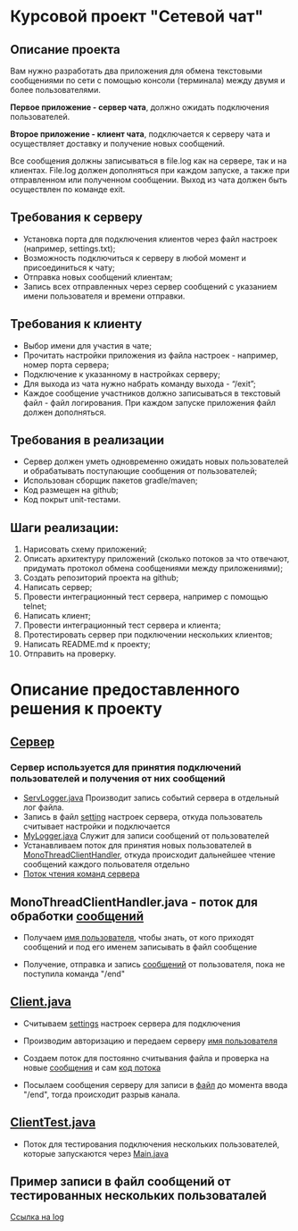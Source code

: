 # Курсовой проект "Сетевой чат"

## Описание проекта

Вам нужно разработать два приложения для обмена текстовыми сообщениями по сети с помощью консоли (терминала) между двумя и более пользователями.

**Первое приложение - сервер чата**, должно ожидать подключения пользователей.

**Второе приложение - клиент чата**, подключается к серверу чата и осуществляет доставку и получение новых сообщений.

Все сообщения должны записываться в file.log как на сервере, так и на клиентах. File.log должен дополняться при каждом запуске, а также при отправленном или полученном сообщении. Выход из чата должен быть осуществлен по команде exit.

## Требования к серверу

- Установка порта для подключения клиентов через файл настроек (например, settings.txt);
- Возможность подключиться к серверу в любой момент и присоединиться к чату;
- Отправка новых сообщений клиентам;
- Запись всех отправленных через сервер сообщений с указанием имени пользователя и времени отправки.

## Требования к клиенту

- Выбор имени для участия в чате;
- Прочитать настройки приложения из файла настроек - например, номер порта сервера;
- Подключение к указанному в настройках серверу;
- Для выхода из чата нужно набрать команду выхода - “/exit”;
- Каждое сообщение участников должно записываться в текстовый файл - файл логирования. При каждом запуске приложения файл должен дополняться.

## Требования в реализации

- Сервер должен уметь одновременно ожидать новых пользователей и обрабатывать поступающие сообщения от пользователей;
- Использован сборщик пакетов gradle/maven;
- Код размещен на github;
- Код покрыт unit-тестами.

## Шаги реализации:

1. Нарисовать схему приложений;
2. Описать архитектуру приложений (сколько потоков за что отвечают, придумать протокол обмена сообщениями между приложениями);
3. Создать репозиторий проекта на github;
4. Написать сервер;
5. Провести интеграционный тест сервера, например с помощью telnet;
6. Написать клиент;
7. Провести интеграционный тест сервера и клиента;
8. Протестировать сервер при подключении нескольких клиентов;
9. Написать README.md к проекту;
10. Отправить на проверку.

# Описание предоставленного решения к проекту
 
## [Сервер](https://github.com/neo7976/Java-6-Homeworks-Multithreading-6-Course/blob/abb732216266eeb5221c565e48a74bc1e4baa2bc/src/main/java/Server.java)
### Сервер используется для принятия подключений пользователей и получения от них сообщений
- [ServLogger.java](https://github.com/neo7976/Java-6-Homeworks-Multithreading-6-Course/blob/abb732216266eeb5221c565e48a74bc1e4baa2bc/src/main/java/log/ServLogger.java)
 Производит запись событий сервера в отдельный лог файла.
- Запись в файл [setting](https://github.com/neo7976/Java-6-Homeworks-Multithreading-6-Course/blob/5bff8cd39e02f240c97360c8128aedfb8c4ca5b7/src/main/java/Server.java#L33-L39) настроек сервера, откуда пользователь считывает настройки и подключается
- [MyLogger.java](https://github.com/neo7976/Java-6-Homeworks-Multithreading-6-Course/blob/abb732216266eeb5221c565e48a74bc1e4baa2bc/src/main/java/log/MyLogger.java)
Служит для записи сообщений от пользователей
- Устанавливаем поток для принятия новых пользователей в [MonoThreadClientHandler](https://github.com/neo7976/Java-6-Homeworks-Multithreading-6-Course/blob/abb732216266eeb5221c565e48a74bc1e4baa2bc/src/main/java/thread/MonoThreadClientHandler.java), откуда происходит дальнейшее чтение сообщений каждого польователя отдельно
- [Поток чтения команд сервера](https://github.com/neo7976/Java-6-Homeworks-Multithreading-6-Course/blob/abb732216266eeb5221c565e48a74bc1e4baa2bc/src/main/java/Server.java#L32-L52)

##  MonoThreadClientHandler.java - поток для обработки [сообщений](https://github.com/neo7976/Java-6-Homeworks-Multithreading-6-Course/blob/abb732216266eeb5221c565e48a74bc1e4baa2bc/src/main/java/thread/MonoThreadClientHandler.java)

- Получаем [имя пользователя](https://github.com/neo7976/Java-6-Homeworks-Multithreading-6-Course/blob/abb732216266eeb5221c565e48a74bc1e4baa2bc/src/main/java/thread/MonoThreadClientHandler.java#L27-L29), чтобы знать, от кого приходят сообщений и под его именем записывать в файл сообщение

- Получение, отправка и запись [сообщений](https://github.com/neo7976/Java-6-Homeworks-Multithreading-6-Course/blob/abb732216266eeb5221c565e48a74bc1e4baa2bc/src/main/java/thread/MonoThreadClientHandler.java#L31-L48) от пользователя, пока не поступила команда "/end"

## [Client.java](https://github.com/neo7976/Java-6-Homeworks-Multithreading-6-Course/blob/abb732216266eeb5221c565e48a74bc1e4baa2bc/src/main/java/Client.java)

- Считываем [settings](https://github.com/neo7976/Java-6-Homeworks-Multithreading-6-Course/blob/abb732216266eeb5221c565e48a74bc1e4baa2bc/src/main/java/Client.java#L23-L38) настроек сервера для подключения

- Производим авторизацию и передаем серверу [имя пользователя](https://github.com/neo7976/Java-6-Homeworks-Multithreading-6-Course/blob/abb732216266eeb5221c565e48a74bc1e4baa2bc/src/main/java/Client.java#L40-L51)
- Создаем поток для постоянно считывания файла и проверка на новые [сообщения](https://github.com/neo7976/Java-6-Homeworks-Multithreading-6-Course/blob/abb732216266eeb5221c565e48a74bc1e4baa2bc/src/main/java/Client.java#L54-L55) и сам [код потока](https://github.com/neo7976/Java-6-Homeworks-Multithreading-6-Course/blob/abb732216266eeb5221c565e48a74bc1e4baa2bc/src/main/java/thread/ThreadReadMessage.java)

- Посылаем сообщения серверу для записи в [файл](https://github.com/neo7976/Java-6-Homeworks-Multithreading-6-Course/blob/abb732216266eeb5221c565e48a74bc1e4baa2bc/src/main/java/Client.java#L57-L85) до момента ввода "/end", тогда происходит разрыв канала.

## [ClientTest.java](https://github.com/neo7976/Java-6-Homeworks-Multithreading-6-Course/blob/abb732216266eeb5221c565e48a74bc1e4baa2bc/src/main/java/thread/ClientTest.java)

- Поток для тестирования подключения нескольких пользователей, которые запускаются через [Main.java](https://github.com/neo7976/Java-6-Homeworks-Multithreading-6-Course/blob/abb732216266eeb5221c565e48a74bc1e4baa2bc/src/main/java/Main.java)

## Пример записи в файл сообщений от тестированных нескольких пользоваталей
[Ссылка на log](https://github.com/neo7976/Java-6-Homeworks-Multithreading-6-Course/blob/188fa9c71697029c2a08db616b0554a06a2deb99/src/main/resources/log.start.log)

